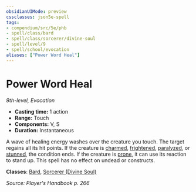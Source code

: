 ```yaml
---
obsidianUIMode: preview
cssclasses: json5e-spell
tags:
- compendium/src/5e/phb
- spell/class/bard
- spell/class/sorcerer/divine-soul
- spell/level/9
- spell/school/evocation
aliases: ["Power Word Heal"]
---
```

# Power Word Heal
*9th-level, Evocation*  

- **Casting time:** 1 action
- **Range:** Touch
- **Components:** V, S
- **Duration:** Instantaneous

A wave of healing energy washes over the creature you touch. The target regains all its hit points. If the creature is [charmed](_conditions.md#charmed), [frightened](_conditions.md#frightened), [paralyzed](_conditions.md#paralyzed), or [stunned](_conditions.md#stunned), the condition ends. If the creature is [prone](_conditions.md#prone), it can use its reaction to stand up. This spell has no effect on undead or constructs.

**Classes**: [Bard](bard.md), [Sorcerer (Divine Soul)](sorcerer-divine-soul-xge.md)

*Source: Player's Handbook p. 266*